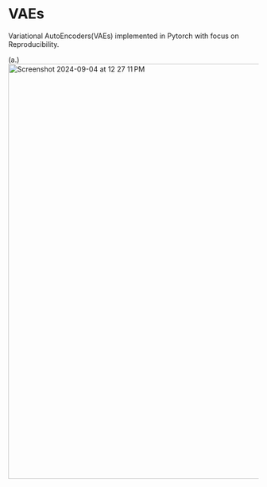 # VAEs
Variational AutoEncoders(VAEs) implemented in Pytorch with focus on Reproducibility.

(a.) 
<img width="836" alt="Screenshot 2024-09-04 at 12 27 11 PM" src="https://github.com/user-attachments/assets/4c15246b-c319-42b1-a095-7b8755e9d665">

